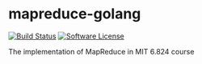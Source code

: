 # mapreduce-golang

[![Build Status](https://travis-ci.org/neutronest/mapreduce-golang.svg?branch=master)](https://travis-ci.org/neutronest/mapreduce-golang)
[![Software License](https://img.shields.io/badge/license-MIT-brightgreen.svg)](LICENSE)


The implementation of MapReduce in MIT 6.824 course
